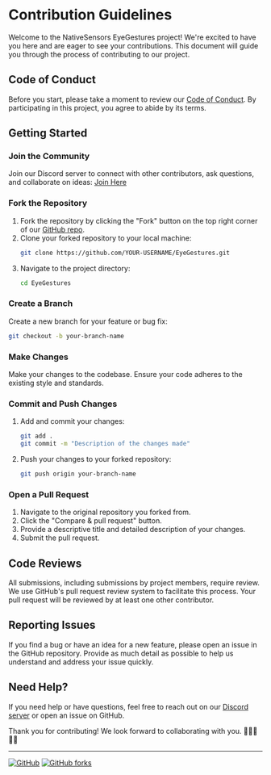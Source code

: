 # Contribution Guidelines

Welcome to the NativeSensors EyeGestures project! We're excited to have you here and are eager to see your contributions. This document will guide you through the process of contributing to our project.

## Code of Conduct

Before you start, please take a moment to review our [Code of Conduct](./CODE_OF_CONDUCT.md). By participating in this project, you agree to abide by its terms.

## Getting Started

### Join the Community

Join our Discord server to connect with other contributors, ask questions, and collaborate on ideas:
[Join Here](https://discord.gg/3QfRCBzb)

### Fork the Repository

1. Fork the repository by clicking the "Fork" button on the top right corner of our [GitHub repo](https://github.com/NativeSensors/EyeGestures).
2. Clone your forked repository to your local machine:
   ```sh
   git clone https://github.com/YOUR-USERNAME/EyeGestures.git
   ```
3. Navigate to the project directory:
   ```sh
   cd EyeGestures
   ```

### Create a Branch

Create a new branch for your feature or bug fix:

```sh
git checkout -b your-branch-name
```

### Make Changes

Make your changes to the codebase. Ensure your code adheres to the existing style and standards.

### Commit and Push Changes

1. Add and commit your changes:
   ```sh
   git add .
   git commit -m "Description of the changes made"
   ```
2. Push your changes to your forked repository:
   ```sh
   git push origin your-branch-name
   ```

### Open a Pull Request

1. Navigate to the original repository you forked from.
2. Click the "Compare & pull request" button.
3. Provide a descriptive title and detailed description of your changes.
4. Submit the pull request.

## Code Reviews

All submissions, including submissions by project members, require review. We use GitHub's pull request review system to facilitate this process. Your pull request will be reviewed by at least one other contributor.

## Reporting Issues

If you find a bug or have an idea for a new feature, please open an issue in the GitHub repository. Provide as much detail as possible to help us understand and address your issue quickly.

## Need Help?

If you need help or have questions, feel free to reach out on our [Discord server](https://discord.gg/3QfRCBzb) or open an issue on GitHub.

Thank you for contributing! We look forward to collaborating with you. 🚀👩‍💻👨‍💻

---

[![GitHub](https://img.shields.io/github/stars/NativeSensors/EyeGestures?style=social)](https://github.com/NativeSensors/EyeGestures)
[![GitHub forks](https://img.shields.io/github/forks/NativeSensors/EyeGestures?style=social)](https://github.com/NativeSensors/EyeGestures/fork)
